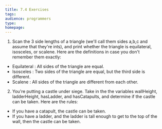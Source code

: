 ```yaml
---
title: 7.4 Exercises
tags:
audience: programmers
type:
homepage:
---
```


1. Scan the 3 side lengths of a triangle (we'll call them sides a,b,c and assume that they're ints), and print whether the triangle is equilateral, isosceles, or scalene. Here are the definitions in case you don't remember them exactly:
 - Equilateral : All sides of the triangle are equal.
 - Isosceles : Two sides of the triangle are equal, but the third side is different.
 - Scalene : All sides of the triangle are different from each other.

2. You're putting a castle under siege. Take in the the variables wallHeight, ladderHeight, hasLadder, and hasCatapults, and determine if the castle can be taken. Here are the rules:
 - If you have a catapult, the castle can be taken.
 - If you have a ladder, and the ladder is tall enough to get to the top of the wall, then the castle can be taken.
